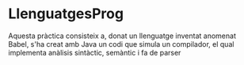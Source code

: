 # LlenguatgesProg
Aquesta pràctica consisteix a, donat un llenguatge inventat anomenat Babel, s'ha creat amb Java un codi que simula un compilador, el qual implementa anàlisis sintàctic, semàntic i fa de parser
